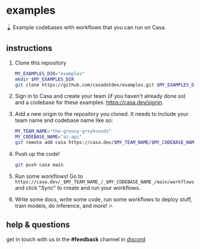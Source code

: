 # examples

🪀 Example codebases with workflows that you can run on Casa.

## instructions

1. Clone this repository

    ```sh
    MY_EXAMPLES_DIR="examples"
    mkdir $MY_EXAMPLES_DIR
    git clone https://github.com/casadotdev/examples.git $MY_EXAMPLES_DIR && cd $MY_EXAMPLES_DIR
    ```

1. Sign in to Casa and create your team (if you haven't already done so) and a codebase for these examples: https://casa.dev/signin

1. Add a new origin to the repository you cloned. It needs to include your team name and codebase name like so:

    ```sh
    MY_TEAM_NAME="the-groovy-greyhounds"
    MY_CODEBASE_NAME="ai-api"
    git remote add casa https://casa.dev/$MY_TEAM_NAME/$MY_CODEBASE_NAME.git
    ```

1. Push up the code!

    ```sh
    git push casa main
    ```

1. Run some workflows! Go to `https://casa.dev/_$MY_TEAM_NAME_/_$MY_CODEBASE_NAME_/main/workflows` and click "Sync" to create and run your workflows.

1. Write some docs, write some code, run some workflows to deploy stuff, train models, do inference, and more! 🔥

## help & questions

get in touch with us in the __#feedback__ channel in [discord](https://discord.gg/CDuderrGYK)